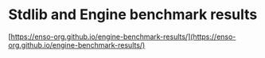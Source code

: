 # Stdlib and Engine benchmark results
[https://enso-org.github.io/engine-benchmark-results/](https://enso-org.github.io/engine-benchmark-results/)
